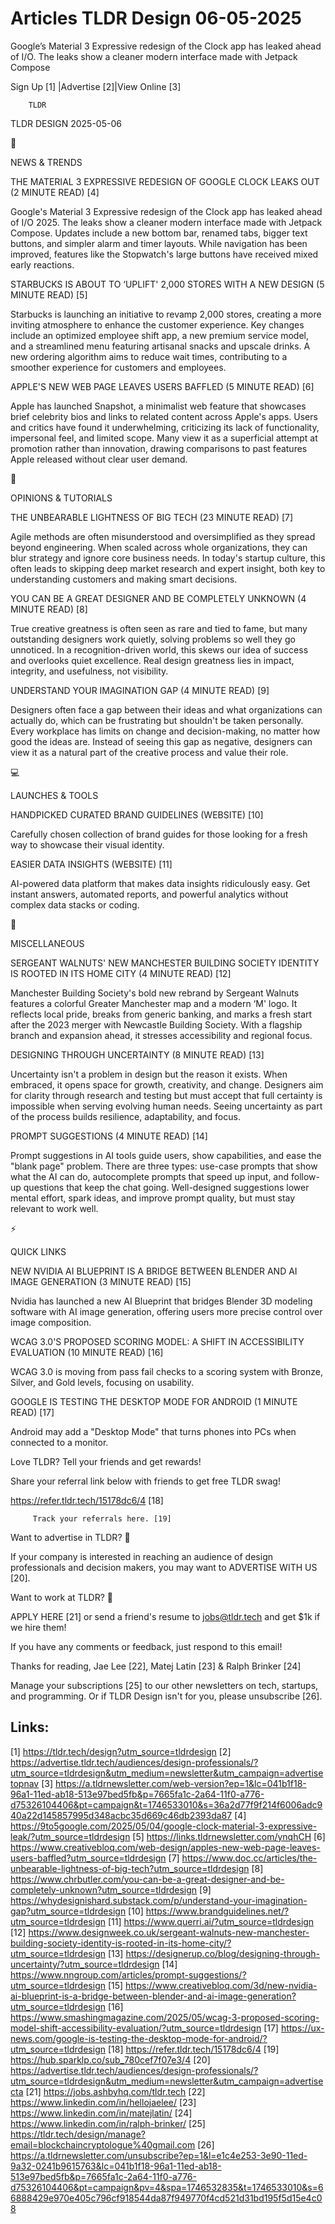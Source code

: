 # Articles TLDR Design 06-05-2025

Google’s Material 3 Expressive redesign of the Clock app has leaked
ahead of I/O. The leaks show a cleaner modern interface made with
Jetpack
Compose ‌ ‌ ‌ ‌ ‌ ‌ ‌ ‌ ‌ ‌ ‌ ‌ ‌ ‌ ‌ ‌ ‌ ‌ ‌ ‌ ‌ ‌ ‌ ‌ ‌ ‌  ‌ ‌ ‌ ‌ ‌ ‌ ‌ ‌ ‌ ‌ ‌ ‌ ‌ ‌ ‌ ‌ ‌ ‌ ‌ ‌ ‌ ‌ ‌ ‌ ‌ ‌ 


 Sign Up [1] |Advertise [2]|View Online [3] 

		TLDR 

TLDR DESIGN 2025-05-06

📱 

NEWS & TRENDS

 THE MATERIAL 3 EXPRESSIVE REDESIGN OF GOOGLE CLOCK LEAKS OUT (2
MINUTE READ) [4] 

 Google's Material 3 Expressive redesign of the Clock app has leaked
ahead of I/O 2025. The leaks show a cleaner modern interface made with
Jetpack Compose. Updates include a new bottom bar, renamed tabs,
bigger text buttons, and simpler alarm and timer layouts. While
navigation has been improved, features like the Stopwatch's large
buttons have received mixed early reactions. 

 STARBUCKS IS ABOUT TO ‘UPLIFT' 2,000 STORES WITH A NEW DESIGN (5
MINUTE READ) [5] 

 Starbucks is launching an initiative to revamp 2,000 stores, creating
a more inviting atmosphere to enhance the customer experience. Key
changes include an optimized employee shift app, a new premium service
model, and a streamlined menu featuring artisanal snacks and upscale
drinks. A new ordering algorithm aims to reduce wait times,
contributing to a smoother experience for customers and employees. 

 APPLE'S NEW WEB PAGE LEAVES USERS BAFFLED (5 MINUTE READ) [6] 

 Apple has launched Snapshot, a minimalist web feature that showcases
brief celebrity bios and links to related content across Apple's apps.
Users and critics have found it underwhelming, criticizing its lack of
functionality, impersonal feel, and limited scope. Many view it as a
superficial attempt at promotion rather than innovation, drawing
comparisons to past features Apple released without clear user demand.


🚀 

OPINIONS & TUTORIALS

 THE UNBEARABLE LIGHTNESS OF BIG TECH (23 MINUTE READ) [7] 

 Agile methods are often misunderstood and oversimplified as they
spread beyond engineering. When scaled across whole organizations,
they can blur strategy and ignore core business needs. In today's
startup culture, this often leads to skipping deep market research and
expert insight, both key to understanding customers and making smart
decisions. 

 YOU CAN BE A GREAT DESIGNER AND BE COMPLETELY UNKNOWN (4 MINUTE READ)
[8] 

 True creative greatness is often seen as rare and tied to fame, but
many outstanding designers work quietly, solving problems so well they
go unnoticed. In a recognition-driven world, this skews our idea of
success and overlooks quiet excellence. Real design greatness lies in
impact, integrity, and usefulness, not visibility. 

 UNDERSTAND YOUR IMAGINATION GAP (4 MINUTE READ) [9] 

 Designers often face a gap between their ideas and what organizations
can actually do, which can be frustrating but shouldn't be taken
personally. Every workplace has limits on change and decision-making,
no matter how good the ideas are. Instead of seeing this gap as
negative, designers can view it as a natural part of the creative
process and value their role. 

💻 

LAUNCHES & TOOLS

 HANDPICKED CURATED BRAND GUIDELINES (WEBSITE) [10] 

 Carefully chosen collection of brand guides for those looking for a
fresh way to showcase their visual identity. 

 EASIER DATA INSIGHTS (WEBSITE) [11] 

 AI-powered data platform that makes data insights ridiculously easy.
Get instant answers, automated reports, and powerful analytics without
complex data stacks or coding. 

🎁 

MISCELLANEOUS

 SERGEANT WALNUTS' NEW MANCHESTER BUILDING SOCIETY IDENTITY IS ROOTED
IN ITS HOME CITY (4 MINUTE READ) [12] 

 Manchester Building Society's bold new rebrand by Sergeant Walnuts
features a colorful Greater Manchester map and a modern ‘M' logo. It
reflects local pride, breaks from generic banking, and marks a fresh
start after the 2023 merger with Newcastle Building Society. With a
flagship branch and expansion ahead, it stresses accessibility and
regional focus. 

 DESIGNING THROUGH UNCERTAINTY (8 MINUTE READ) [13] 

 Uncertainty isn't a problem in design but the reason it exists. When
embraced, it opens space for growth, creativity, and change. Designers
aim for clarity through research and testing but must accept that full
certainty is impossible when serving evolving human needs. Seeing
uncertainty as part of the process builds resilience, adaptability,
and focus. 

 PROMPT SUGGESTIONS (4 MINUTE READ) [14] 

 Prompt suggestions in AI tools guide users, show capabilities, and
ease the "blank page" problem. There are three types: use-case prompts
that show what the AI can do, autocomplete prompts that speed up
input, and follow-up questions that keep the chat going. Well-designed
suggestions lower mental effort, spark ideas, and improve prompt
quality, but must stay relevant to work well. 

⚡ 

QUICK LINKS

 NEW NVIDIA AI BLUEPRINT IS A BRIDGE BETWEEN BLENDER AND AI IMAGE
GENERATION (3 MINUTE READ) [15] 

 Nvidia has launched a new AI Blueprint that bridges Blender 3D
modeling software with AI image generation, offering users more
precise control over image composition. 

 WCAG 3.0'S PROPOSED SCORING MODEL: A SHIFT IN ACCESSIBILITY
EVALUATION (10 MINUTE READ) [16] 

 WCAG 3.0 is moving from pass fail checks to a scoring system with
Bronze, Silver, and Gold levels, focusing on usability. 

 GOOGLE IS TESTING THE DESKTOP MODE FOR ANDROID (1 MINUTE READ) [17] 

 Android may add a "Desktop Mode" that turns phones into PCs when
connected to a monitor. 

Love TLDR? Tell your friends and get rewards!

 Share your referral link below with friends to get free TLDR swag! 

 https://refer.tldr.tech/15178dc6/4 [18] 

		 Track your referrals here. [19] 

Want to advertise in TLDR? 📰

 If your company is interested in reaching an audience of design
professionals and decision makers, you may want to ADVERTISE WITH US
[20]. 

Want to work at TLDR? 💼

 APPLY HERE [21] or send a friend's resume to jobs@tldr.tech and get
$1k if we hire them! 

 If you have any comments or feedback, just respond to this email! 

Thanks for reading, 
Jae Lee [22], Matej Latin [23] & Ralph Brinker [24] 

 Manage your subscriptions [25] to our other newsletters on tech,
startups, and programming. Or if TLDR Design isn't for you, please
unsubscribe [26]. 

 

Links:
------
[1] https://tldr.tech/design?utm_source=tldrdesign
[2] https://advertise.tldr.tech/audiences/design-professionals/?utm_source=tldrdesign&utm_medium=newsletter&utm_campaign=advertisetopnav
[3] https://a.tldrnewsletter.com/web-version?ep=1&lc=041b1f18-96a1-11ed-ab18-513e97bed5fb&p=7665fa1c-2a64-11f0-a776-d75326104406&pt=campaign&t=1746533010&s=36a2d77f9f214f6006adc940a22d145857995d348acbc35d669c46db2393da87
[4] https://9to5google.com/2025/05/04/google-clock-material-3-expressive-leak/?utm_source=tldrdesign
[5] https://links.tldrnewsletter.com/ynqhCH
[6] https://www.creativebloq.com/web-design/apples-new-web-page-leaves-users-baffled?utm_source=tldrdesign
[7] https://www.doc.cc/articles/the-unbearable-lightness-of-big-tech?utm_source=tldrdesign
[8] https://www.chrbutler.com/you-can-be-a-great-designer-and-be-completely-unknown?utm_source=tldrdesign
[9] https://whydesignishard.substack.com/p/understand-your-imagination-gap?utm_source=tldrdesign
[10] https://www.brandguidelines.net/?utm_source=tldrdesign
[11] https://www.querri.ai/?utm_source=tldrdesign
[12] https://www.designweek.co.uk/sergeant-walnuts-new-manchester-building-society-identity-is-rooted-in-its-home-city/?utm_source=tldrdesign
[13] https://designerup.co/blog/designing-through-uncertainty/?utm_source=tldrdesign
[14] https://www.nngroup.com/articles/prompt-suggestions/?utm_source=tldrdesign
[15] https://www.creativebloq.com/3d/new-nvidia-ai-blueprint-is-a-bridge-between-blender-and-ai-image-generation?utm_source=tldrdesign
[16] https://www.smashingmagazine.com/2025/05/wcag-3-proposed-scoring-model-shift-accessibility-evaluation/?utm_source=tldrdesign
[17] https://ux-news.com/google-is-testing-the-desktop-mode-for-android/?utm_source=tldrdesign
[18] https://refer.tldr.tech/15178dc6/4
[19] https://hub.sparklp.co/sub_780cef7f07e3/4
[20] https://advertise.tldr.tech/audiences/design-professionals/?utm_source=tldrdesign&utm_medium=newsletter&utm_campaign=advertisecta
[21] https://jobs.ashbyhq.com/tldr.tech
[22] https://www.linkedin.com/in/hellojaelee/
[23] https://www.linkedin.com/in/matejlatin/
[24] https://www.linkedin.com/in/ralph-brinker/
[25] https://tldr.tech/design/manage?email=blockchaincryptologue%40gmail.com
[26] https://a.tldrnewsletter.com/unsubscribe?ep=1&l=e1c4e253-3e90-11ed-9a32-0241b9615763&lc=041b1f18-96a1-11ed-ab18-513e97bed5fb&p=7665fa1c-2a64-11f0-a776-d75326104406&pt=campaign&pv=4&spa=1746532835&t=1746533010&s=66888429e970e405c796cf918544da87f949770f4cd521d31bd195f5d15e4c08